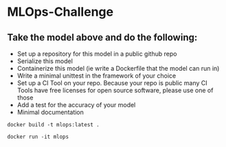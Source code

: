 # MLOps-Challenge

## Take the model above and do the following:
* Set up a repository for this model in a public github repo
* Serialize this model
* Containerize this model (ie write a Dockerfile that the model can run in)
* Write a minimal unittest in the framework of your choice
* Set up a CI Tool on your repo. Because your repo is public many CI Tools have free licenses for open source software, please use one of those
* Add a test for the accuracy of your model
* Minimal documentation



```
docker build -t mlops:latest .
```

```
docker run -it mlops
```
